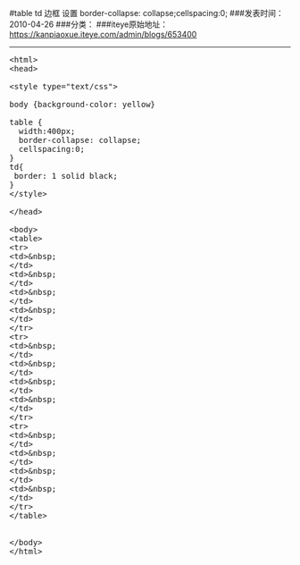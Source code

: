 #table td 边框 设置 border-collapse: collapse;cellspacing:0;
###发表时间：2010-04-26
###分类：
###iteye原始地址：<a href="https://kanpiaoxue.iteye.com/admin/blogs/653400" target="_blank">https://kanpiaoxue.iteye.com/admin/blogs/653400</a>

---

<pre name="code" class="html">&lt;html&gt;
&lt;head&gt;

&lt;style type="text/css"&gt;

body {background-color: yellow}

table {
  width:400px;
  border-collapse: collapse;
  cellspacing:0;
}
td{
 border: 1 solid black;
}
&lt;/style&gt;

&lt;/head&gt;

&lt;body&gt;
&lt;table&gt;
&lt;tr&gt;
&lt;td&gt;&amp;nbsp;
&lt;/td&gt;
&lt;td&gt;&amp;nbsp;
&lt;/td&gt;
&lt;td&gt;&amp;nbsp;
&lt;/td&gt;
&lt;td&gt;&amp;nbsp;
&lt;/td&gt;
&lt;/tr&gt;
&lt;tr&gt;
&lt;td&gt;&amp;nbsp;
&lt;/td&gt;
&lt;td&gt;&amp;nbsp;
&lt;/td&gt;
&lt;td&gt;&amp;nbsp;
&lt;/td&gt;
&lt;td&gt;&amp;nbsp;
&lt;/td&gt;
&lt;/tr&gt;
&lt;tr&gt;
&lt;td&gt;&amp;nbsp;
&lt;/td&gt;
&lt;td&gt;&amp;nbsp;
&lt;/td&gt;
&lt;td&gt;&amp;nbsp;
&lt;/td&gt;
&lt;td&gt;&amp;nbsp;
&lt;/td&gt;
&lt;/tr&gt;
&lt;/table&gt;


&lt;/body&gt;
&lt;/html&gt;
</pre>
<p>&nbsp;<br><br>&nbsp;&nbsp;<br><br>&nbsp;&nbsp;<br><br>&nbsp;&nbsp;<br><br>&nbsp;&nbsp;<br><br>&nbsp;&nbsp;<br><br>&nbsp;&nbsp;<br><br>&nbsp;&nbsp;<br><br><br><br><br>&nbsp;</p>
<p>&nbsp;</p>